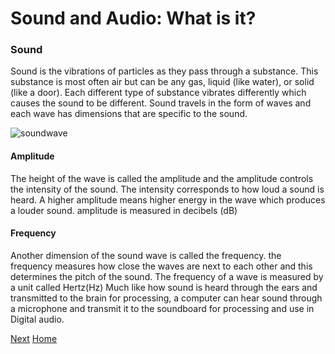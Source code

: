 # Sound and Audio: What is it?
### Sound 
Sound is the vibrations of particles as they pass through a substance. This substance is most often air but can be any gas, liquid (like water), or solid (like a door). Each different type of substance vibrates differently which causes the sound to be different. Sound travels in the form of waves and each wave has dimensions that are specific to the sound.

![soundwave](https://static.sciencelearn.org.nz/images/images/000/000/605/original/Graphs-of-sound-waves20151209_v2.jpg?1674164598)

#### Amplitude
The height of the wave is called the amplitude and the amplitude controls the intensity of the sound. The intensity corresponds to how loud a sound is heard. A higher amplitude means higher energy in the wave which produces a louder sound. amplitude is measured in decibels (dB)
#### Frequency
Another dimension of the sound wave is called the frequency. the frequency measures how close the waves are next to each other and this determines the pitch of the sound. The frequency of a wave is measured by a unit called Hertz(Hz) Much like how sound is heard through the ears and transmitted to the brain for processing, a computer can hear sound through a microphone and transmit it to the soundboard for processing and use in Digital audio.  



[Next](DigitalAudio_overview.md)
[Home](README.md)
